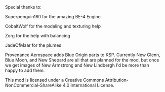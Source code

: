 Special thanks to:

Superpenguin160 for the amazing BE-4 Engine

CobaltWolf for the modeling and texturing help

Zorg for the help with balancing

JadeOfMaar for the plumes

Provenance Aerospace adds Blue Origin parts to KSP. Currently New Glenn, Blue Moon, and New Shepard are all that are planned for the mod, but once we get images of New Armstrong and New Lindbergh I'd be more than happy to add them.

This mod is licensed under a Creative Commons Attribution-NonCommercial-ShareAlike 4.0 International License.